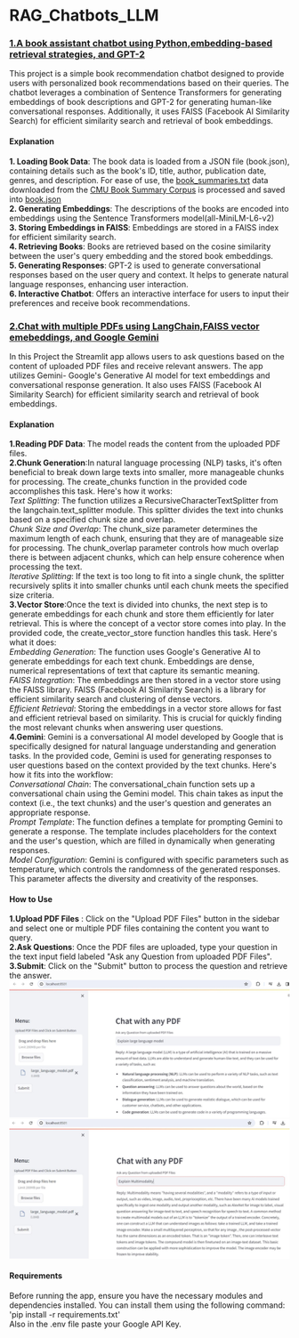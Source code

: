 # RAG_Chatbots_LLM 


### [1.A book assistant chatbot using Python,embedding-based retrieval strategies, and GPT-2](https://github.com/kavyapan/RAG_Chatbot_LLM/tree/main/RAG_BookRecommendation_Chatbot_GPT2) 
This project is a simple book recommendation chatbot designed to provide users with personalized book recommendations based on their queries. The chatbot leverages a combination of Sentence Transformers for generating embeddings of book descriptions and GPT-2 for generating human-like conversational responses. Additionally, it uses FAISS (Facebook AI Similarity Search) for efficient similarity search and retrieval of book embeddings.

#### Explanation  
**1. Loading Book Data**: The book data is loaded from a JSON file (book.json), containing details such as the book's ID, title, author, publication date, genres, and description. For ease of use, the [book_summaries.txt](https://github.com/kavyapan/RAG_Chatbot_LLM/blob/main/RAG_BookRecommendation_Chatbot_GPT2/book_summaries.txt) data downloaded from the [CMU Book Summary Corpus](https://www.kaggle.com/datasets/ymaricar/cmu-book-summary-dataset) is processed and saved into [book.json](https://github.com/kavyapan/RAG_Chatbot_LLM/blob/main/RAG_BookRecommendation_Chatbot_GPT2/book.json)  
**2. Generating Embeddings**: The descriptions of the books are encoded into embeddings using the Sentence Transformers model(all-MiniLM-L6-v2)  
**3. Storing Embeddings in FAISS**: Embeddings are stored in a FAISS index for efficient similarity search.  
**4. Retrieving Books**: Books are retrieved based on the cosine similarity between the user's query embedding and the stored book embeddings.  
**5. Generating Responses**: GPT-2 is used to generate conversational responses based on the user query and context. It helps to generate natural language responses, enhancing user interaction.  
**6. Interactive Chatbot**: Offers an interactive interface for users to input their preferences and receive book recommendations.  
 

### [2.Chat with multiple PDFs using LangChain,FAISS vector emebeddings, and Google Gemini](https://github.com/kavyapan/RAG_Chatbot_LLM/tree/main/RAG_PDF_Chatbot_Gemini)
In this Project the Streamlit app allows users to ask questions based on the content of uploaded PDF files and receive relevant answers. The app utilizes Gemini- Google's Generative AI model for text embeddings and conversational response generation. It also uses FAISS (Facebook AI Similarity Search) for efficient similarity search and retrieval of book embeddings.  

#### Explanation  
**1.Reading PDF Data**: The model reads the content from the uploaded PDF files.  
**2.Chunk Generation**:In natural language processing (NLP) tasks, it's often beneficial to break down large texts into smaller, more manageable chunks for processing. The create_chunks function in the provided code accomplishes this task. Here's how it works:  
*Text Splitting*: The function utilizes a RecursiveCharacterTextSplitter from the langchain.text_splitter module. This splitter divides the text into chunks based on a specified chunk size and overlap.  
*Chunk Size and Overlap*: The chunk_size parameter determines the maximum length of each chunk, ensuring that they are of manageable size for processing. The chunk_overlap parameter controls how much overlap there is between adjacent chunks, which can help ensure coherence when processing the text.  
*Iterative Splitting*: If the text is too long to fit into a single chunk, the splitter recursively splits it into smaller chunks until each chunk meets the specified size criteria.  
**3.Vector Store**:Once the text is divided into chunks, the next step is to generate embeddings for each chunk and store them efficiently for later retrieval. This is where the concept of a vector store comes into play. In the provided code, the create_vector_store function handles this task. Here's what it does:  
*Embedding Generation*: The function uses Google's Generative AI to generate embeddings for each text chunk. Embeddings are dense, numerical representations of text that capture its semantic meaning.  
*FAISS Integration*: The embeddings are then stored in a vector store using the FAISS library. FAISS (Facebook AI Similarity Search) is a library for efficient similarity search and clustering of dense vectors.  
*Efficient Retrieval*: Storing the embeddings in a vector store allows for fast and efficient retrieval based on similarity. This is crucial for quickly finding the most relevant chunks when answering user questions.  
**4.Gemini**: Gemini is a conversational AI model developed by Google that is specifically designed for natural language understanding and generation tasks. In the provided code, Gemini is used for generating responses to user questions based on the context provided by the text chunks. Here's how it fits into the workflow:  
*Conversational Chain*: The conversational_chain function sets up a conversational chain using the Gemini model. This chain takes as input the context (i.e., the text chunks) and the user's question and generates an appropriate response.  
*Prompt Template*: The function defines a template for prompting Gemini to generate a response. The template includes placeholders for the context and the user's question, which are filled in dynamically when generating responses.  
*Model Configuration*: Gemini is configured with specific parameters such as temperature, which controls the randomness of the generated responses. This parameter affects the diversity and creativity of the responses.  

#### How to Use  
**1.Upload PDF Files** : Click on the "Upload PDF Files" button in the sidebar and select one or multiple PDF files containing the content you want to query.  
**2.Ask Questions**: Once the PDF files are uploaded, type your question in the text input field labeled "Ask any Question from uploaded PDF Files".  
**3.Submit**: Click on the "Submit" button to process the question and retrieve the answer.  
![Chatbot Response](https://github.com/kavyapan/RAG_Chatbot_LLM/blob/main/RAG_PDF_Chatbot_Gemini/Chatbot_reponse1.JPG)
![Chatbot Response](https://github.com/kavyapan/RAG_Chatbot_LLM/blob/main/RAG_PDF_Chatbot_Gemini/Chatbot_reponse2.JPG)


#### Requirements
Before running the app, ensure you have the necessary modules and dependencies installed. You can install them using the following command:  
'pip install -r requirements.txt'  
Also in the .env file paste your Google API Key.


